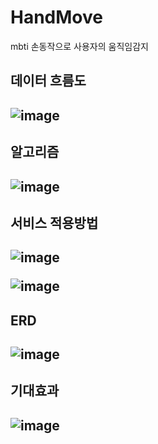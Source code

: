 # HandMove
mbti 손동작으로 사용자의 움직임감지

<h2>데이터 흐름도<h2>
  
![image](https://user-images.githubusercontent.com/79887255/182769646-ff2fc69c-53ff-4b4b-9f5b-da08d55ec669.png)

<h2>알고리즘<h2>
  
![image](https://user-images.githubusercontent.com/79887255/182769749-262452b0-5966-44c5-b36b-c02b4d00af08.png)

<h2>서비스 적용방법<h2>
  
![image](https://user-images.githubusercontent.com/79887255/182769817-4610cea9-e51c-4449-81fe-8bf50965a5e5.png)

  
![image](https://user-images.githubusercontent.com/79887255/182770017-dedd8570-b96c-418b-84bf-46f3286f7bdc.png)

  
<h2> ERD <h2>

![image](https://user-images.githubusercontent.com/79887255/182770128-0124b1d5-4ec5-400e-87b5-ff09f83b6ce5.png)

  
<h2> 기대효과 <h2>
  
![image](https://user-images.githubusercontent.com/79887255/182770211-cd41769f-0df0-46f7-aede-03ea2baff807.png)
